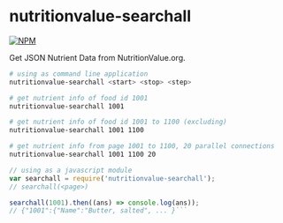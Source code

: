 # nutritionvalue-searchall

[![NPM](https://nodei.co/npm/nutritionvalue-searchall.png)](https://nodei.co/npm/nutritionvalue-searchall/)

Get JSON Nutrient Data from NutritionValue.org.

```bash
# using as command line application
nutritionvalue-searchall <start> <stop> <step>

# get nutrient info of food id 1001
nutritionvalue-searchall 1001

# get nutrient info of food id 1001 to 1100 (excluding)
nutritionvalue-searchall 1001 1100

# get nutrient info from page 1001 to 1100, 20 parallel connections
nutritionvalue-searchall 1001 1100 20
```
```javascript
// using as a javascript module
var searchall = require('nutritionvalue-searchall');
// searchall(<page>)

searchall(1001).then((ans) => console.log(ans));
// {"1001":{"Name":"Butter, salted", ... }```
